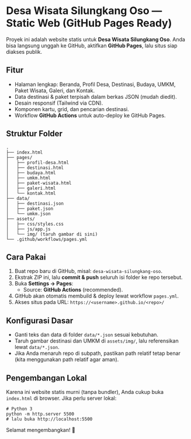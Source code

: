 
# Desa Wisata Silungkang Oso — Static Web (GitHub Pages Ready)

Proyek ini adalah website statis untuk **Desa Wisata Silungkang Oso**. Anda bisa langsung unggah ke GitHub, aktifkan **GitHub Pages**, lalu situs siap diakses publik.

## Fitur
- Halaman lengkap: Beranda, Profil Desa, Destinasi, Budaya, UMKM, Paket Wisata, Galeri, dan Kontak.
- Data destinasi & paket terpisah dalam berkas JSON (mudah diedit).
- Desain responsif (Tailwind via CDN).
- Komponen kartu, grid, dan pencarian destinasi.
- Workflow **GitHub Actions** untuk auto-deploy ke GitHub Pages.

## Struktur Folder
```
.
├── index.html
├── pages/
│   ├── profil-desa.html
│   ├── destinasi.html
│   ├── budaya.html
│   ├── umkm.html
│   ├── paket-wisata.html
│   ├── galeri.html
│   └── kontak.html
├── data/
│   ├── destinasi.json
│   ├── paket.json
│   └── umkm.json
├── assets/
│   ├── css/styles.css
│   ├── js/app.js
│   └── img/ (taruh gambar di sini)
└── .github/workflows/pages.yml
```

## Cara Pakai
1. Buat repo baru di GitHub, misal: `desa-wisata-silungkang-oso`.
2. Ekstrak ZIP ini, lalu **commit & push** seluruh isi folder ke repo tersebut.
3. Buka **Settings → Pages**:
   - Source: **GitHub Actions** (recommended).
4. GitHub akan otomatis membuild & deploy lewat workflow `pages.yml`.
5. Akses situs pada URL: `https://<username>.github.io/<repo>/`

## Konfigurasi Dasar
- Ganti teks dan data di folder `data/*.json` sesuai kebutuhan.
- Taruh gambar destinasi dan UMKM di `assets/img/`, lalu referensikan lewat `data/*.json`.
- Jika Anda menaruh repo di subpath, pastikan path relatif tetap benar (kita menggunakan path relatif agar aman).

## Pengembangan Lokal
Karena ini website statis murni (tanpa bundler), Anda cukup buka `index.html` di browser. Jika perlu server lokal:
```
# Python 3
python -m http.server 5500
# lalu buka http://localhost:5500
```

Selamat mengembangkan! 🚀
